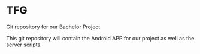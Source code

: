# TFG
Git repository for our Bachelor Project

This git repository will contain the Android APP for our project as well as the server scripts.

